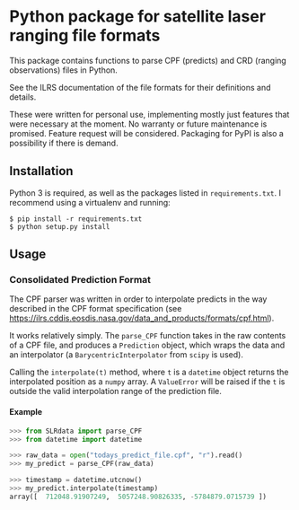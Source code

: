 # Python package for satellite laser ranging file formats

This package contains functions to parse CPF (predicts) and CRD (ranging
observations) files in Python.

See the ILRS documentation of the file formats for their definitions and
details.

These were written for personal use, implementing mostly just features that
were necessary at the moment. No warranty or future maintenance is promised.
Feature request will be considered. Packaging for PyPI is also a possibility if
there is demand.

## Installation

Python 3 is required, as well as the packages listed in `requirements.txt`. I
recommend using a virtualenv and running:

```
$ pip install -r requirements.txt
$ python setup.py install
```

## Usage

### Consolidated Prediction Format

The CPF parser was written in order to interpolate predicts in the way
described in the CPF format specification (see
https://ilrs.cddis.eosdis.nasa.gov/data_and_products/formats/cpf.html).

It works relatively simply. The `parse_CPF` function takes in the raw contents
of a CPF file, and produces a `Prediction` object, which wraps the data and an
interpolator (a `BarycentricInterpolator` from `scipy` is used).

Calling the `interpolate(t)` method, where `t` is a `datetime` object returns
the interpolated position as a `numpy` array. A `ValueError` will be raised if
the `t` is outside the valid interpolation range of the prediction file.

#### Example

```python
>>> from SLRdata import parse_CPF
>>> from datetime import datetime

>>> raw_data = open("todays_predict_file.cpf", "r").read()
>>> my_predict = parse_CPF(raw_data)

>>> timestamp = datetime.utcnow()
>>> my_predict.interpolate(timestamp)
array([  712048.91907249,  5057248.90826335, -5784879.0715739 ])
```

